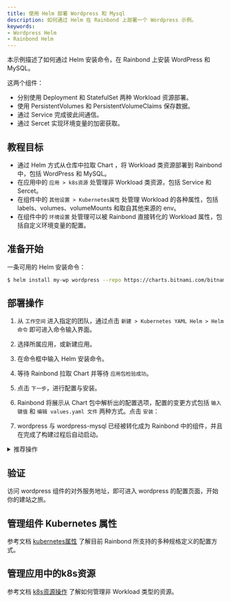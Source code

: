 ```yaml
---
title: 使用 Helm 部署 Wordpress 和 Mysql
description: 如何通过 Helm 在 Rainbond 上部署一个 Wordpress 示例。
keywords:
- Wordpress Helm
- Rainbond Helm
---
```


本示例描述了如何通过 Helm 安装命令，在 Rainbond 上安装 WordPress 和 MySQL。 

这两个组件：
- 分别使用 Deployment 和 StatefulSet 两种 Workload 资源部署。
- 使用 PersistentVolumes 和 PersistentVolumeClaims 保存数据。
- 通过 Service 完成彼此间通信。
- 通过 Sercet 实现环境变量的加密获取。

## 教程目标

- 通过 Helm 方式从仓库中拉取 Chart ，将 Workload 类资源部署到 Rainbond 中，包括 WordPress 和 MySQL。
- 在应用中的 `应用 > k8s资源` 处管理非 Workload 类资源，包括 Service 和 Sercet。
- 在组件中的 `其他设置 > Kubernetes属性` 处管理 Workload 的各种属性，包括 labels、volumes、volumeMounts 和取自其他来源的 env。
- 在组件中的 `环境设置` 处管理可以被 Rainbond 直接转化的 Workload 属性，包括自定义环境变量的配置。

## 准备开始

一条可用的 Helm 安装命令：

```bash
$ helm install my-wp wordpress --repo https://charts.bitnami.com/bitnami
```

## 部署操作

1. 从 `工作空间` 进入指定的团队，通过点击 `新建 > Kubernetes YAML Helm > Helm 命令` 即可进入命令输入界面。

2. 选择所属应用，或新建应用。

3. 在命令框中输入 Helm 安装命令。

4. 等待 Rainbond 拉取 Chart 并等待 `应用包检验成功`。

5. 点击 `下一步`，进行配置与安装。

6. Rainbond 将展示从 Chart 包中解析出的配置选项，配置的变更方式包括 `输入键值` 和 `编辑 values.yaml 文件` 两种方式。点击 `安装`：


7. wordpress 与 wordpress-mysql 已经被转化成为 Rainbond 中的组件，并且在完成了构建过程后自动启动。

<details>
  <summary>推荐操作</summary>
  <div>

- **存储转换**: 对于 Yaml 中定义的 PV、PVC 等资源，会在组件的 `其他设置 > Kubernetes属性` 中体现为 `volumeMounts volumes`，此处建议将一般性的数据持久化配置 `volumeMounts volumes` 定义为 Rainbond 组件的存储，删除 `volumeMounts volumes` 中的对应存储记录，并在 `存储 > 存储设置 > 添加存储` 中加入需要被持久化的路径即可。

- **开启对外服务**: Rainbond 提供了4/7层网关，可以方便的为组件提供对外服务入口，用户只需要在 `端口` 中为指定端口指定 `端口协议` 打开 `对外服务` 即可生成可供访问的 `Ip:Port` 或域名类型的访问地址。

</div>
</details>


## 验证

访问 wordpress 组件的对外服务地址，即可进入 wordpress 的配置页面，开始你的建站之旅。

## 管理组件 Kubernetes 属性

参考文档 [kubernetes属性](../import-manage/special-attribute) 了解目前 Rainbond 所支持的多种规格定义的配置方式。

## 管理应用中的k8s资源

参考文档 [k8s资源操作](../import-manage/non-workload) 了解如何管理非 Workload 类型的资源。
